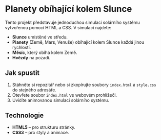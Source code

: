 # Planety obíhající kolem Slunce

Tento projekt představuje jednoduchou simulaci solárního systému vytvořenou pomocí HTML a CSS. V simulaci najdete:

- **Slunce** umístěné ve středu.
- **Planety** (Země, Mars, Venuše) obíhající kolem Slunce každá jinou rychlostí.
- **Měsíc**, který obíhá kolem Země.
- **Hvězdy** na pozadí.

## Jak spustit

1. Stáhněte si repozitář nebo si zkopírujte soubory `index.html` a `style.css` do stejného adresáře.
2. Otevřete soubor `index.html` ve webovém prohlížeči.
3. Uvidíte animovanou simulaci solárního systému.

## Technologie

- **HTML5** – pro strukturu stránky.
- **CSS3** – pro styly a animace.
